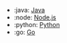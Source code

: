 <!-- To add an entry, first add an SVG logo in overrides/.icons, then add a new line item in the table. Wrap the icon filename in colons to reference it. -->

<div class="grid cards" markdown>

- :java: [Java](/data/sdks/java/)
- :node: [Node.js](/data/sdks/typescript-node/)
- :python: [Python](/data/sdks/python/)
- :go: [Go](/data/sdks/go/index)

</div>